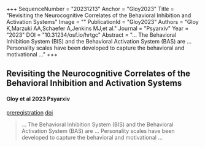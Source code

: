 +++
SequenceNumber = "20231213"
Anchor = "Gloy2023"
Title = "Revisiting the Neurocognitive Correlates of the Behavioral Inhibition and Activation Systems"
Image = ""
PublicationId = "Gloy2023"
Authors = "Gloy K,Marzuki AA,Schaefer A,Jenkins MJ,et al."
Journal = "Psyarxiv"
Year = "2023"
DOI = "10.31234/osf.io/hrtgc"
Abstract = "… The Behavioral Inhibition System (BIS) and the Behavioral Activation System (BAS) are … Personality scales have been developed to capture the behavioral and motivational …"
+++

## Revisiting the Neurocognitive Correlates of the Behavioral Inhibition and Activation Systems
#### Gloy et al 2023 Psyarxiv

[preregistration]("preregistration") [doi](https://dx.doi.org/10.31234/osf.io/hrtgc)

> … The Behavioral Inhibition System (BIS) and the Behavioral Activation System (BAS) are … Personality scales have been developed to capture the behavioral and motivational …